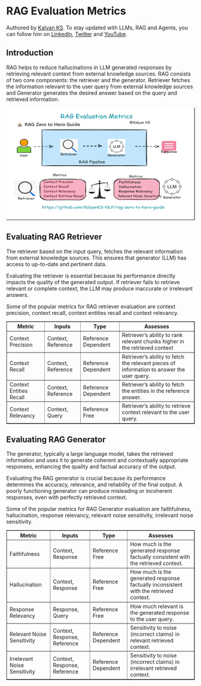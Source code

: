 # RAG Evaluation Metrics

Authored by [Kalyan KS](https://www.linkedin.com/in/kalyanksnlp/). To stay updated with LLMs, RAG and Agents, you can follow him on [LinkedIn](https://www.linkedin.com/in/kalyanksnlp/), [Twitter](https://x.com/kalyan_kpl) and [YouTube](https://youtube.com/@kalyanksnlp?si=ZdoC0WPN9TmAOvKB).

## Introduction

RAG helps to reduce hallucinations in LLM generated responses by retrieving relevant context from external knowledge sources.  RAG consists of two core components: the retriever and the generator. Retriever fetches the information relevant to the user query from external knowledge sources and Generator generates the desired answer based on the query and retrieved information. 

<p align="center">
    <img src="images/RAG_Evaluation_Metrics.gif" alt="What is RAG" width="600" height="300">
</p>


## Evaluating RAG Retriever

The retriever based on the input query, fetches the relevant information from external knowledge sources. This ensures that generator (LLM) has access to  up-to-date and pertinent data.  

Evaluating the retriever is essential because its performance directly impacts the quality of the generated output.  If  retriever fails to retrieve relevant or complete context, the LLM may produce inaccurate or irrelevant answers.

Some of the popular metrics for RAG retriever evaluation are context precision, context recall, context entities recall and context relevancy.

<table border="1">
  <tr>
    <th>Metric</th>
    <th>Inputs</th>
    <th>Type</th>
    <th>Assesses</th>
  </tr>
  <tr>
    <td>Context Precision</td>
    <td>Context, Reference</td>
    <td>Reference Dependent</td>
    <td>Retriever’s ability to rank relevant chunks higher in the retrieved context</td>
  </tr>
  <tr>
    <td>Context Recall</td>
    <td>Context, Reference</td>
    <td>Reference Dependent</td>
    <td>Retriever’s ability to fetch the relevant pieces of information to answer the user query.</td>
  </tr>
  <tr>
    <td>Context Entities Recall</td>
    <td>Context, Reference</td>
    <td>Reference Dependent</td>
    <td>Retriever’s ability to fetch the entities in the reference answer.</td>
  </tr>
  <tr>
    <td>Context Relevancy</td>
    <td>Context, Query</td>
    <td>Reference Free</td>
    <td>Retriever’s ability to retrieve context relevant to the user query.</td>
  </tr>
</table> 

## Evaluating RAG Generator

The generator, typically a large language model, takes the retrieved information and uses it to generate coherent and contextually appropriate responses, enhancing the quality and factual accuracy of the output. 

Evaluating the RAG generator is crucial because its performance determines the accuracy, relevance, and reliability of the final output. A poorly functioning generator can produce misleading or incoherent responses, even with perfectly retrieved context.

Some of the popular metrics for RAG Generator evaluation are faithfulness, hallucination, response relevancy, relevant noise sensitivity, irrelevant noise sensitivity.

<table border="1">
  <tr>
    <th>Metric</th>
    <th>Inputs</th>
    <th>Type</th>
    <th>Assesses</th>
  </tr>
  <tr>
    <td>Faithfulness</td>
    <td>Context, Response</td>
    <td>Reference Free</td>
    <td>How much is the generated response factually consistent with the retrieved context.</td>
  </tr>
  <tr>
    <td>Hallucination</td>
    <td>Context, Response</td>
    <td>Reference Free</td>
    <td>How much is the generated response factually inconsistent with the retrieved context.</td>
  </tr>
  <tr>
    <td>Response Relevancy</td>
    <td>Response, Query</td>
    <td>Reference Free</td>
    <td>How much relevant is the generated response to the user query.</td>
  </tr>
  <tr>
    <td>Relevant Noise Sensitivity</td>
    <td>Context, Response, Reference</td>
    <td>Reference Dependent</td>
    <td>Sensitivity to noise (incorrect claims) in relevant retrieved context.</td>
  </tr>
  <tr>
    <td>Irrelevant Noise Sensitivity</td>
    <td>Context, Response, Reference</td>
    <td>Reference Dependent</td>
    <td>Sensitivity to noise (incorrect claims) in irrelevant retrieved context.</td>
  </tr>
</table>
